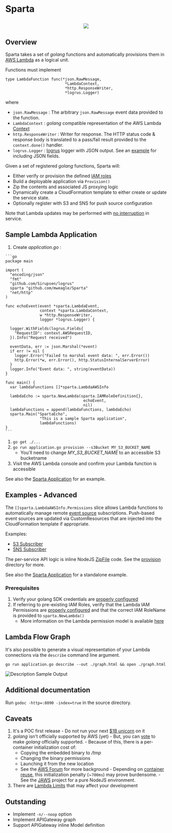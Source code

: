 # Sparta <p align="center">

<div align="center"><img src="https://raw.githubusercontent.com/mweagle/Sparta/master/site/SpartanShieldSmall.png" />
</div>

## Overview

Sparta takes a set of _golang_ functions and automatically provisions them in
[AWS Lambda](https://aws.amazon.com/lambda/) as a logical unit.

Functions must implement

    type LambdaFunction func(*json.RawMessage,
                              *LambdaContext,
                              *http.ResponseWriter,
                              *logrus.Logger)

where

  * `json.RawMessage` :  The arbitrary `json.RawMessage` event data provided to the function.
  * `LambdaContext` : _golang_ compatible representation of the AWS Lambda [Context](http://docs.aws.amazon.com/lambda/latest/dg/nodejs-prog-model-context.html)
  * `http.ResponseWriter` : Writer for response. The HTTP status code & response body is translated to a pass/fail result provided to the `context.done()` handler.
  * `logrus.Logger` : [logrus](https://github.com/Sirupsen/logrus) logger with JSON output. See an [example](https://github.com/Sirupsen/logrus#example) for including JSON fields.

Given a set of registered _golang_ functions, Sparta will:

  * Either verify or provision the defined [IAM roles](http://docs.aws.amazon.com/lambda/latest/dg/intro-permission-model.html)
  * Build a deployable application via `Provision()`
  * Zip the contents and associated JS proxying logic
  * Dynamically create a CloudFormation template to either create or update the service state.
  * Optionally register with S3 and SNS for push source configuration


Note that Lambda updates may be performed with [no interruption](http://docs.aws.amazon.com/AWSCloudFormation/latest/UserGuide/aws-resource-lambda-function.html)
in service.

## Sample Lambda Application

  1. Create _application.go_ :

    ```go
    package main

    import (
      "encoding/json"
      "fmt"
      "github.com/Sirupsen/logrus"
      sparta "github.com/mweagle/Sparta"
      "net/http"
    )

    func echoEvent(event *sparta.LambdaEvent,
                   context *sparta.LambdaContext,
                   w *http.ResponseWriter,
                   logger *logrus.Logger) {

      logger.WithFields(logrus.Fields{
        "RequestID": context.AWSRequestID,
      }).Info("Request received")

      eventData, err := json.Marshal(*event)
      if err != nil {
        logger.Error("Failed to marshal event data: ", err.Error())
        http.Error(*w, err.Error(), http.StatusInternalServerError)
      }
      logger.Info("Event data: ", string(eventData))
    }

    func main() {
      var lambdaFunctions []*sparta.LambdaAWSInfo

      lambdaEcho := sparta.NewLambda(sparta.IAMRoleDefinition{},
                                      echoEvent,
                                      nil)
      lambdaFunctions = append(lambdaFunctions, lambdaEcho)
      sparta.Main("SpartaEcho",
                   "This is a sample Sparta application",
                   lambdaFunctions)
    }
    ```

  1. `go get ./...`
  1. `go run application.go provision --s3Bucket MY_S3_BUCKET_NAME`
      - You'll need to change *MY_S3_BUCKET_NAME* to an accessible S3 bucketname
  1. Visit the AWS Lambda console and confirm your Lambda function is accessible

See also the [Sparta Application](https://github.com/mweagle/SpartaApplication) for
an example.


## Examples - Advanced

The `[]sparta.LambdaAWSInfo.Permissions` slice allows Lambda functions to automatically manage remote [event source](http://docs.aws.amazon.com/lambda/latest/dg/intro-core-components.html#intro-core-components-event-sources) subscriptions. Push-based event sources are updated via CustomResources that are injected into the CloudFormation template if appropriate.

Examples:

  * [S3 Subscriber](https://github.com/mweagle/Sparta/blob/master/doc_s3permission_test.go)
  * [SNS Subscriber](https://github.com/mweagle/Sparta/blob/master/doc_snspermission_test.go)

The per-service API logic is inline NodeJS [ZipFile](http://docs.aws.amazon.com/AWSCloudFormation/latest/UserGuide/aws-properties-lambda-function-code.html#cfn-lambda-function-code-zipfile) code. See the [provision](https://github.com/mweagle/Sparta/tree/master/resources/provision)
directory for more.

See also the [Sparta Application](https://github.com/mweagle/SpartaApplication) for a standalone example.

### Prerequisites

  1. Verify your golang SDK credentials are [properly configured](https://github.com/aws/aws-sdk-go/wiki/Getting-Started-Credentials)
  1. If referring to pre-existing IAM Roles, verify that the Lambda IAM Permissions are [properly configured](http://docs.aws.amazon.com/lambda/latest/dg/intro-permission-model.html) and that the correct IAM RoleName is provided to `sparta.NewLambda()`
      - More information on the Lambda permission model is available [here](https://aws.amazon.com/blogs/compute/easy-authorization-of-aws-lambda-functions)

## Lambda Flow Graph

It's also possible to generate a visual representation of your Lambda connections
via the `describe` command line argument.

```
go run application.go describe --out ./graph.html && open ./graph.html
```

![Description Sample Output](https://raw.githubusercontent.com/mweagle/Sparta/master/site/describe.jpg)

## Additional documentation

Run `godoc -http=:8090 -index=true` in the source directory.

## Caveats

  1. It's a POC first release
    - Do not run your next [$1B unicorn](https://en.wikipedia.org/wiki/Unicorn_%28finance%29) on it
  1. _golang_ isn't officially supported by AWS (yet)
    - But, you can [vote](https://twitter.com/awscloud/status/659795641204260864) to make _golang_ officially supported.
    - Because of this, there is a per-container initialization cost of:
        - Copying the embedded binary to _/tmp_
        - Changing the binary permissions
        - Launching it from the new location
        - See the [AWS Forum](https://forums.aws.amazon.com/message.jspa?messageID=583910) for more background
    - Depending on [container reuse](https://aws.amazon.com/blogs/compute/container-reuse-in-lambda/), this initialization penalty (~`700ms`) may prove burdensome.
    - See the [JAWS](https://github.com/jaws-framework/JAWS) project for a pure NodeJS environment.
  1. There are [Lambda Limits](http://docs.aws.amazon.com/lambda/latest/dg/limits.html) that may affect your development

## Outstanding
  - Implement `-n/--noop` option
  - Implement APIGateway graph
  - Support APIGateway inline Model definition
